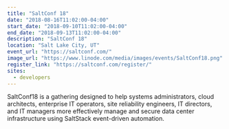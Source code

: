 ```yaml
---
title: "SaltConf 18"
date: "2018-08-16T11:02:00-04:00"
start_date: "2018-09-10T11:02:00-04:00"
end_date: "2018-09-13T11:02:00-04:00"
description: "SaltConf 18"
location: "Salt Lake City, UT"
event_url: "https://saltconf.com/"
image_url: "https://www.linode.com/media/images/events/SaltConf18.png"
register_link: "https://saltconf.com/register/"
sites:
  - developers
---
```

SaltConf18 is a gathering designed to help systems administrators, cloud architects, enterprise IT operators, site reliability engineers, IT directors, and IT managers more effectively manage and secure data center infrastructure using SaltStack event-driven automation.
